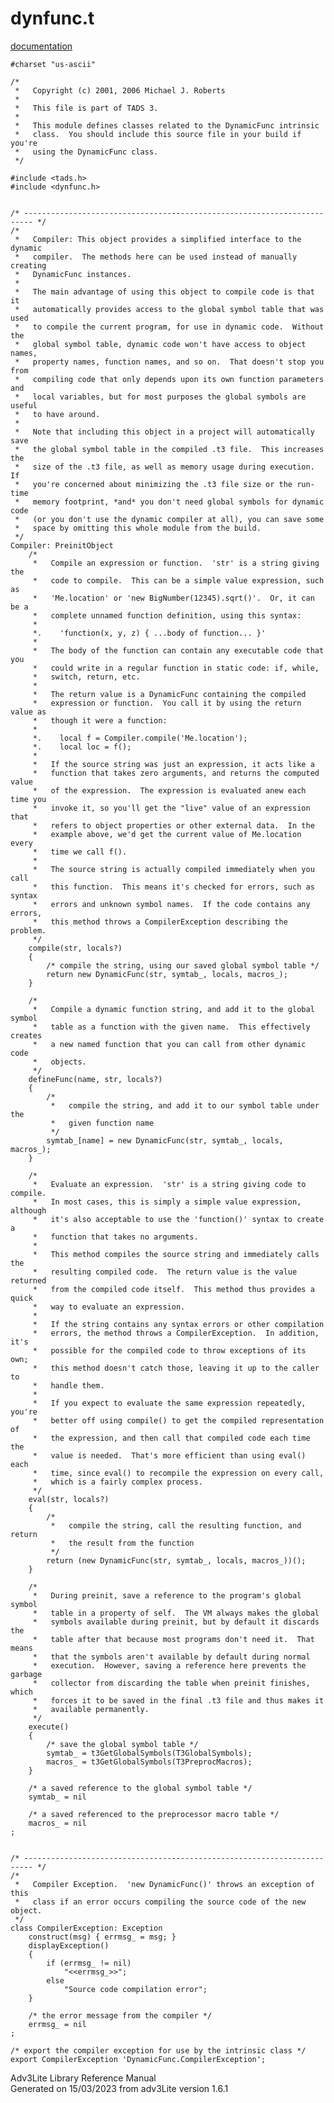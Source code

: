 ---
---
# dynfunc.t

[documentation](../file/dynfunc.t.html)

    #charset "us-ascii"

    /*
     *   Copyright (c) 2001, 2006 Michael J. Roberts
     *   
     *   This file is part of TADS 3.
     *   
     *   This module defines classes related to the DynamicFunc intrinsic
     *   class.  You should include this source file in your build if you're
     *   using the DynamicFunc class.  
     */

    #include <tads.h>
    #include <dynfunc.h>


    /* ------------------------------------------------------------------------ */
    /*
     *   Compiler: This object provides a simplified interface to the dynamic
     *   compiler.  The methods here can be used instead of manually creating
     *   DynamicFunc instances.
     *   
     *   The main advantage of using this object to compile code is that it
     *   automatically provides access to the global symbol table that was used
     *   to compile the current program, for use in dynamic code.  Without the
     *   global symbol table, dynamic code won't have access to object names,
     *   property names, function names, and so on.  That doesn't stop you from
     *   compiling code that only depends upon its own function parameters and
     *   local variables, but for most purposes the global symbols are useful
     *   to have around.
     *   
     *   Note that including this object in a project will automatically save
     *   the global symbol table in the compiled .t3 file.  This increases the
     *   size of the .t3 file, as well as memory usage during execution.  If
     *   you're concerned about minimizing the .t3 file size or the run-time
     *   memory footprint, *and* you don't need global symbols for dynamic code
     *   (or you don't use the dynamic compiler at all), you can save some
     *   space by omitting this whole module from the build.  
     */
    Compiler: PreinitObject
        /*
         *   Compile an expression or function.  'str' is a string giving the
         *   code to compile.  This can be a simple value expression, such as
         *   'Me.location' or 'new BigNumber(12345).sqrt()'.  Or, it can be a
         *   complete unnamed function definition, using this syntax:
         *   
         *.    'function(x, y, z) { ...body of function... }'
         *   
         *   The body of the function can contain any executable code that you
         *   could write in a regular function in static code: if, while,
         *   switch, return, etc.
         *   
         *   The return value is a DynamicFunc containing the compiled
         *   expression or function.  You call it by using the return value as
         *   though it were a function:
         *   
         *.    local f = Compiler.compile('Me.location');
         *.    local loc = f();  
         *   
         *   If the source string was just an expression, it acts like a
         *   function that takes zero arguments, and returns the computed value
         *   of the expression.  The expression is evaluated anew each time you
         *   invoke it, so you'll get the "live" value of an expression that
         *   refers to object properties or other external data.  In the
         *   example above, we'd get the current value of Me.location every
         *   time we call f().
         *   
         *   The source string is actually compiled immediately when you call
         *   this function.  This means it's checked for errors, such as syntax
         *   errors and unknown symbol names.  If the code contains any errors,
         *   this method throws a CompilerException describing the problem.
         */
        compile(str, locals?)
        {
            /* compile the string, using our saved global symbol table */
            return new DynamicFunc(str, symtab_, locals, macros_);
        }

        /*
         *   Compile a dynamic function string, and add it to the global symbol
         *   table as a function with the given name.  This effectively creates
         *   a new named function that you can call from other dynamic code
         *   objects. 
         */
        defineFunc(name, str, locals?)
        {
            /* 
             *   compile the string, and add it to our symbol table under the
             *   given function name 
             */
            symtab_[name] = new DynamicFunc(str, symtab_, locals, macros_);
        }

        /*
         *   Evaluate an expression.  'str' is a string giving code to compile.
         *   In most cases, this is simply a simple value expression, although
         *   it's also acceptable to use the 'function()' syntax to create a
         *   function that takes no arguments.
         *   
         *   This method compiles the source string and immediately calls the
         *   resulting compiled code.  The return value is the value returned
         *   from the compiled code itself.  This method thus provides a quick
         *   way to evaluate an expression.
         *   
         *   If the string contains any syntax errors or other compilation
         *   errors, the method throws a CompilerException.  In addition, it's
         *   possible for the compiled code to throw exceptions of its own;
         *   this method doesn't catch those, leaving it up to the caller to
         *   handle them.
         *   
         *   If you expect to evaluate the same expression repeatedly, you're
         *   better off using compile() to get the compiled representation of
         *   the expression, and then call that compiled code each time the
         *   value is needed.  That's more efficient than using eval() each
         *   time, since eval() to recompile the expression on every call,
         *   which is a fairly complex process.  
         */
        eval(str, locals?)
        {
            /* 
             *   compile the string, call the resulting function, and return
             *   the result from the function 
             */
            return (new DynamicFunc(str, symtab_, locals, macros_))();
        }

        /*
         *   During preinit, save a reference to the program's global symbol
         *   table in a property of self.  The VM always makes the global
         *   symbols available during preinit, but by default it discards the
         *   table after that because most programs don't need it.  That means
         *   that the symbols aren't available by default during normal
         *   execution.  However, saving a reference here prevents the garbage
         *   collector from discarding the table when preinit finishes, which
         *   forces it to be saved in the final .t3 file and thus makes it
         *   available permanently.  
         */
        execute()
        {
            /* save the global symbol table */
            symtab_ = t3GetGlobalSymbols(T3GlobalSymbols);
            macros_ = t3GetGlobalSymbols(T3PreprocMacros);
        }

        /* a saved reference to the global symbol table */
        symtab_ = nil

        /* a saved referenced to the preprocessor macro table */
        macros_ = nil
    ;
        

    /* ------------------------------------------------------------------------ */
    /*
     *   Compiler Exception.  'new DynamicFunc()' throws an exception of this
     *   class if an error occurs compiling the source code of the new object.
     */
    class CompilerException: Exception
        construct(msg) { errmsg_ = msg; }
        displayException()
        {
            if (errmsg_ != nil)
                "<<errmsg_>>";
            else
                "Source code compilation error";
        }

        /* the error message from the compiler */
        errmsg_ = nil
    ;

    /* export the compiler exception for use by the intrinsic class */
    export CompilerException 'DynamicFunc.CompilerException';

<div class="ftr">

Adv3Lite Library Reference Manual  
Generated on 15/03/2023 from adv3Lite version 1.6.1

</div>

